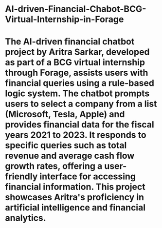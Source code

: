 # AI-driven-Financial-Chabot-BCG-Virtual-Internship-in-Forage
# The AI-driven financial chatbot project by Aritra Sarkar, developed as part of a BCG virtual internship through Forage, assists users with financial queries using a rule-based logic system. The chatbot prompts users to select a company from a list (Microsoft, Tesla, Apple) and provides financial data for the fiscal years 2021 to 2023. It responds to specific queries such as total revenue and average cash flow growth rates, offering a user-friendly interface for accessing financial information. This project showcases Aritra's proficiency in artificial intelligence and financial analytics.
